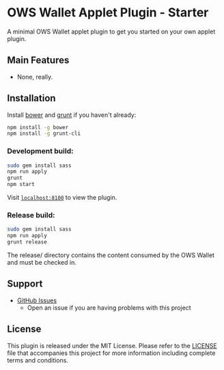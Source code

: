 OWS Wallet Applet Plugin - Starter
=======

A minimal OWS Wallet applet plugin to get you started on your own applet plugin.

## Main Features

- None, really.

## Installation

Install [bower](http://bower.io/) and [grunt](http://gruntjs.com/getting-started) if you haven't already:

```sh
npm install -g bower
npm install -g grunt-cli
```

### Development build:

```sh
sudo gem install sass
npm run apply
grunt
npm start
```

Visit [`localhost:8100`](http://localhost:8100/) to view the plugin.

### Release build:

```sh
sudo gem install sass
npm run apply
grunt release
```

The release/ directory contains the content consumed by the OWS Wallet and must be checked in.

## Support

* [GitHub Issues](https://github.com/owstack/ows-wallet-plugin-starter/issues)
  * Open an issue if you are having problems with this project

## License

This plugin is released under the MIT License.  Please refer to the [LICENSE](https://github.com/owstack/ows-wallet-plugin-starter/blob/master/LICENSE) file that accompanies this project for more information including complete terms and conditions.

